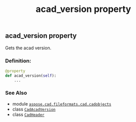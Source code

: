 ﻿---
title: acad_version property
second_title: Aspose.CAD for Python via .NET API References
description: 
type: docs
weight: 30
url: /python-net/aspose.cad.fileformats.cad.cadobjects/cadheader/acad_version/
is_root: false
---

## acad_version property


Gets the acad version.
### Definition:
```python
@property
def acad_version(self):
    ...
```

### See Also
* module [`aspose.cad.fileformats.cad.cadobjects`](../../)
* class [`CadAcadVersion`](/cad/python-net/aspose.cad.fileformats.cad.cadconsts/cadacadversion)
* class [`CadHeader`](/cad/python-net/aspose.cad.fileformats.cad.cadobjects/cadheader)
